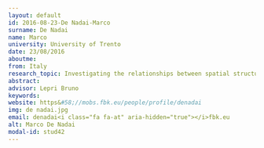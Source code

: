 ```yaml
---
layout: default 
id: 2016-08-23-De Nadai-Marco
surname: De Nadai
name: Marco
university: University of Trento
date: 23/08/2016
aboutme: 
from: Italy
research_topic: Investigating the relationships between spatial structures and urban characteristics
abstract: 
advisor: Lepri Bruno
keywords: 
website: https&#58;//mobs.fbk.eu/people/profile/denadai
img: de nadai.jpg
email: denadai<i class="fa fa-at" aria-hidden="true"></i>fbk.eu
alt: Marco De Nadai
modal-id: stud42
---
```

